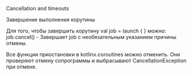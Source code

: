 Cancellation and timeouts

Завершение выполнения корутины

Для того, чтобы завершить корутину  val job = launch { } можно: job.cancel() - Завершает job с необязательным указанием причины отмены.

Все функции приостановки в kotlinx.coroutines можно отменить. Они проверяют отмену сопрограммы и выбрасывают CancellationException при отмене.